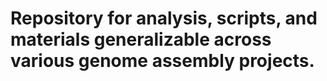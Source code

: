 # Repository for analysis, scripts, and materials generalizable across various genome assembly projects.
